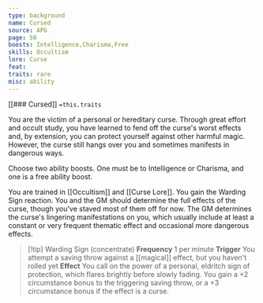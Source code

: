 ```yaml
---
type: background
name: Cursed 
source: APG
page: 50
boosts: Intelligence,Charisma,Free
skills: Occultism
lore: Curse
feat: 
traits: rare
misc: ability
---
```


[[### Cursed]]
`=this.traits`


You are the victim of a personal or hereditary curse. Through great effort and occult study, you have learned to fend off the curse's worst effects and, by extension, you can protect yourself against other harmful magic. However, the curse still hangs over you and sometimes manifests in dangerous ways.

Choose two ability boosts. One must be to Intelligence or Charisma, and one is a free ability boost.

You are trained in [[Occultism]] and [[Curse Lore]]. You gain the Warding Sign reaction. You and the GM should determine the full effects of the curse, though you've staved most of them off for now. The GM determines the curse's lingering manifestations on you, which usually include at least a constant or very frequent thematic effect and occasional more dangerous effects.



> [!tip] Warding Sign (concentrate)
> **Frequency** 1 per minute
> **Trigger**  You attempt a saving throw against a [[magical]] effect, but you haven't rolled yet
> **Effect** You call on the power of a personal, eldritch sign of protection, which flares brightly before slowly fading. You gain a +2 circumstance bonus to the triggering saving throw, or a +3 circumstance bonus if the effect is a curse.